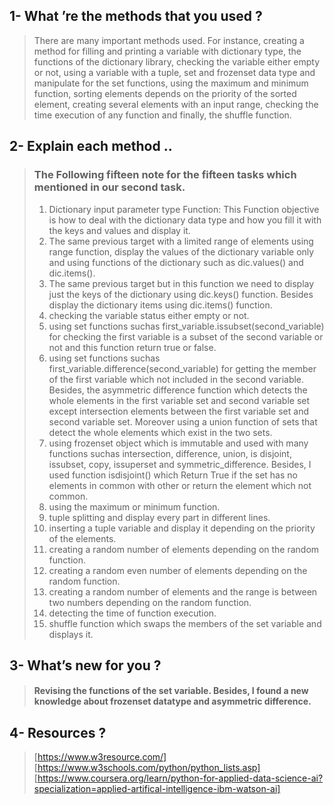 ## 1- What ’re the methods that you used ?
> There are many important methods used. For instance, creating a method for filling and printing a variable with dictionary type, the functions of the dictionary library,
    checking the variable either empty or not,  using a variable with a tuple, set and frozenset data type and manipulate for the set functions, using the maximum and minimum
    function, sorting elements depends on the priority of the sorted element, creating several elements with an input range, checking the time execution of any function and
    finally, the shuffle function.

## 2- Explain each method ..
> ### The Following fifteen note for the fifteen tasks which mentioned in our second task.
> 1. Dictionary input parameter type Function: This Function objective is how to deal with the dictionary data type and how you fill it with the keys and values and display it.
> 2. The same previous target with a limited range of elements using range function, display the values of the dictionary variable only and using functions of the dictionary such as dic.values() and dic.items().
> 3. The same previous target but in this function we need to display just the keys of the dictionary using dic.keys() function. Besides display the dictionary items using dic.items() function.
> 4. checking the variable status either empty or not.
> 5. using set functions suchas first_variable.issubset(second_variable) for checking the first variable is a subset of the second variable or not and this function return true or false.
> 6. using set functions suchas first_variable.difference(second_variable) for getting the member of the first variable which not included in the second variable. Besides, the asymmetric difference function which detects the whole elements in the first variable set and second variable set except intersection elements between the first variable set and second variable set. Moreover using a union function of sets that detect the whole elements which exist in the two sets.
> 7. using frozenset object which is immutable and used with many functions suchas intersection, difference, union, is disjoint, issubset, copy, issuperset and symmetric_difference. Besides, I used function isdisjoint() which Return True if the set has no elements in common with other or return the element which not common.
> 8. using the maximum or minimum function.
> 9. tuple splitting and display every part in different lines.
> 10. inserting a tuple variable and display it depending on the priority of the elements.
> 11. creating a random number of elements depending on the random function.
> 12. creating a random even number of elements depending on the random function.
> 13. creating a random number of elements and the range is between two numbers depending on the random function.
> 14. detecting the time of function execution.
> 15. shuffle function which swaps the members of the set variable and displays it.


## 3- What’s new for you ?

> #### Revising the functions of the set variable. Besides, I found a new knowledge about frozenset datatype and asymmetric difference.


## 4- Resources ? 
> [https://www.w3resource.com/]
> [https://www.w3schools.com/python/python_lists.asp]
> [https://www.coursera.org/learn/python-for-applied-data-science-ai?specialization=applied-artifical-intelligence-ibm-watson-ai]
